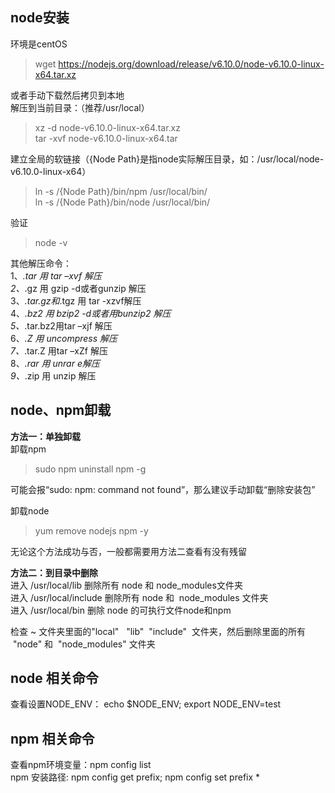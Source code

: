 ## node安装 
环境是centOS
>wget https://nodejs.org/download/release/v6.10.0/node-v6.10.0-linux-x64.tar.xz  

或者手动下载然后拷贝到本地  
解压到当前目录：（推荐/usr/local）  
>xz -d node-v6.10.0-linux-x64.tar.xz  
>tar -xvf   node-v6.10.0-linux-x64.tar   

建立全局的软链接（{Node Path}是指node实际解压目录，如：/usr/local/node-v6.10.0-linux-x64）  
>ln -s /{Node Path}/bin/npm /usr/local/bin/   
>ln -s /{Node Path}/bin/node /usr/local/bin/  

验证    
>node -v

其他解压命令：    
1、*.tar 用 tar –xvf 解压   
2、*.gz 用 gzip -d或者gunzip 解压   
3、*.tar.gz和*.tgz 用 tar -xzvf解压   
4、*.bz2 用 bzip2 -d或者用bunzip2 解压   
5、*.tar.bz2用tar –xjf 解压   
6、*.Z 用 uncompress 解压   
7、*.tar.Z 用tar –xZf 解压   
8、*.rar 用 unrar e解压   
9、*.zip 用 unzip 解压   
  
   
  
## node、npm卸载
**方法一：单独卸载**  
卸载npm    
>sudo npm uninstall npm -g

可能会报“sudo: npm: command not found”，那么建议手动卸载“删除安装包”  

卸载node  
>yum remove nodejs npm -y 

无论这个方法成功与否，一般都需要用方法二查看有没有残留


**方法二：到目录中删除**  
进入 /usr/local/lib 删除所有 node 和 node_modules文件夹  
进入 /usr/local/include 删除所有 node 和  node_modules 文件夹  
进入 /usr/local/bin 删除 node 的可执行文件node和npm  

检查 ~ 文件夹里面的"local"   "lib"  "include"  文件夹，然后删除里面的所有  "node" 和  "node_modules" 文件夹  


## node 相关命令
查看设置NODE_ENV： echo $NODE_ENV; export NODE_ENV=test  


## npm 相关命令
查看npm环境变量：npm config list    
npm 安装路径: npm config get prefix; npm config set prefix *

